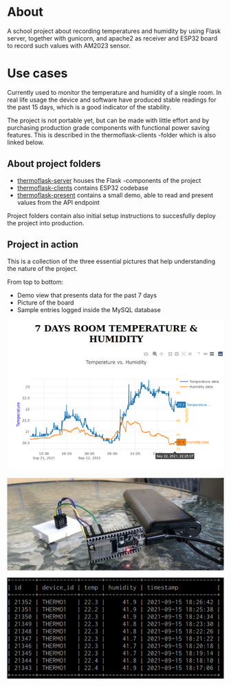 # About

A school project about recording temperatures and humidity by using Flask server, together with gunicorn, and apache2 as receiver and ESP32 board to record such values with AM2023 sensor.

# Use cases

Currently used to monitor the temperature and humidity of a single room. In real life usage the device and software have produced stable readings for the past 15 days, which is a good indicator of the stability.

The project is not portable yet, but can be made with little effort and by purchasing production grade components with functional power saving features. This is described in the thermoflask-clients -folder which is also linked below.

## About project folders

- [thermoflask-server](https://github.com/Alrahambra/flask-thermometer-client-server-demo/tree/master/thermoflask-server) houses the Flask -components of the project
- [thermoflask-clients](https://github.com/Alrahambra/flask-thermometer-client-server-demo/tree/master/thermometer-clients)  contains ESP32 codebase
- [thermoflask-present](https://github.com/Alrahambra/flask-thermometer-client-server-demo/tree/master/thermoflask-present)  contains a small demo, able to read and present values from the API endpoint

Project folders contain also initial setup instructions to succesfully deploy the project into production.


## Project in action

This is a collection of the three essential pictures that help understanding the nature of the project.

From top to bottom:

- Demo view that presents data for the past 7 days
- Picture of the board
- Sample entries logged inside the MySQL database


![](thermoflask-present/demo-view.png)

![](thermometer-clients/board_picture.jpg)

![](thermoflask-server/logged_entries_example.png)
